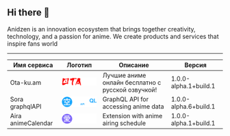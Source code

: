 ## Hi there 👋

Anidzen is an innovation ecosystem that brings together creativity, technology, and a passion for anime. We create products and services that inspire fans world

---

| **Имя сервиса** | **Логотип** | **Описание** | **Версия** |
|-----------------|-------------|--------------|------------|
| Ota-ku.am |  <img src="https://raw.githubusercontent.com/KU-OTA-KU/Design-assets/refs/heads/main/new/ota-ku-red-white.png" alt="Ota-ku logo" style="width: 150px;"> | Лучшие аниме онлайн бесплатно с русской озвучкой! | 1.0.0-alpha.1+build.1 |
| Sora graphqlAPI | <img src="https://github.com/Anidzen-Ecosystems/Design-assets/blob/main/sora/SORA_LOGO_BLUE.png?raw=true" alt="Sora" style="width: 150px;"> | GraphQL API for accessing anime data  | 1.0.0-alpha.6+build.1 |
| Aira animeCalendar | <img src="https://github.com/Anidzen-app/Design-assets/blob/main/aira/AIRA_LOGO.png?raw=true" alt="Aira" style="width: 150px;"> | Extension with anime airing schedule | 1.0.0-alpha.1+build.1 |

